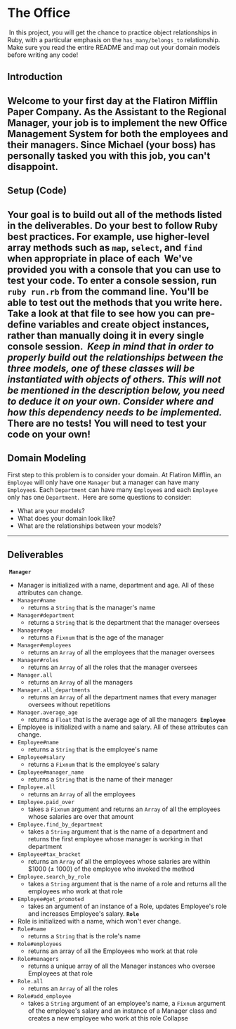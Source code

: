 # The Office
​
In this project, you will get the chance to practice object relationships in Ruby, with a particular emphasis on the `has_many/belongs_to` relationship. Make sure you read the entire README and map out your domain models before writing any code!
​
## Introduction
Welcome to your first day at the Flatiron Mifflin Paper Company. As the Assistant to the Regional Manager, your job is to implement the new Office Management System for both the employees and their managers. Since Michael (your boss) has personally tasked you with this job, you can't disappoint.
​
---
## Setup (Code)
Your goal is to build out all of the methods listed in the deliverables. Do your best to follow Ruby best practices. For example, use higher-level array methods such as `map`, `select`, and `find` when appropriate in place of each
​
We've provided you with a console that you can use to test your code. To enter a console session, run `ruby run.rb` from the command line. You'll be able to test out the methods that you write here. Take a look at that file to see how you can pre-define variables and create object instances, rather than manually doing it in every single console session.
​
_Keep in mind that in order to properly build out the relationships between the three models, one of these classes will be instantiated with objects of others. This will not be mentioned in the description below, you need to deduce it on your own. Consider where and how this dependency needs to be implemented._
​
There are **no** tests! You will need to test your code on your own!
​
---
## Domain Modeling
First step to this problem is to consider your domain. At Flatiron Mifflin, an `Employee` will only have one `Manager` but a manager can have many `Employee`s. Each `Department` can have many `Employee`s and each `Employee` only has one `Department`.
​
Here are some questions to consider:
- What are your models?
- What does your domain look like?
- What are the relationships between your models?
​
---
## Deliverables
​
**`Manager`**
  * Manager is initialized with a name, department and age. All of these attributes can change.
  * `Manager#name`
    * returns a `String` that is the manager's name
  * `Manager#department`
    * returns a `String` that is the department that the manager oversees
  * `Manager#age`
    * returns a `Fixnum` that is the age of the manager
  * `Manager#employees`
    * returns an `Array` of all the employees that the manager oversees
  * `Manager#roles`
    * returns an `Array` of all the roles that the manager oversees
  * `Manager.all`
    * returns an `Array` of all the managers
  * `Manager.all_departments`
    * returns an `Array` of all the department names that every manager oversees without repetitions
  * `Manager.average_age`
    * returns a `Float` that is the average age of all the managers
​
**`Employee`**
  * Employee is initialized with a name and salary. All of these attributes can change.
  * `Employee#name`
    * returns a `String` that is the employee's name
  * `Employee#salary`
    * returns a `Fixnum` that is the employee's salary
  * `Employee#manager_name`
    * returns a `String` that is the name of their manager
  * `Employee.all`
    * returns an `Array` of all the employees
  * `Employee.paid_over`
    * takes a `Fixnum` argument and returns an `Array` of all the employees whose salaries are over that amount
  * `Employee.find_by_department`
    * takes a `String` argument that is the name of a department and returns the first employee whose manager is working in that department
  * `Employee#tax_bracket`
    * returns an `Array` of all the employees whose salaries are within $1000 (± 1000) of the employee who invoked the method
  * `Employee.search_by_role`
    * takes a `String` argument that is the name of a role and returns all the employees who work at that role
  * `Employee#get_promoted`
    * takes an argument of an instance of a Role, updates Employee's role and increases Employee's salary.
​
**`Role`**
  * Role is initialized with a name, which won't ever change.
  * `Role#name`
    * returns a `String` that is the role's name
  * `Role#employees`
    * returns an array of all the Employees who work at that role
  * `Role#managers`
    * returns a unique array of all the Manager instances who oversee Employees at that role 
  * `Role.all`
    * returns an `Array` of all the roles
  * `Role#add_employee`
    * takes a `String` argument of an employee's name, a `Fixnum` argument of the employee's salary and an instance of a Manager class and creates a new employee who work at this role
Collapse